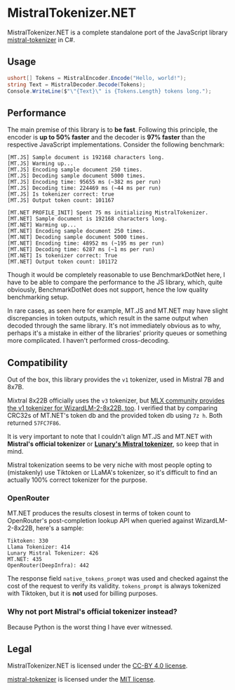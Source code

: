 # MistralTokenizer.NET
MistralTokenizer.NET is a complete standalone port of the JavaScript library [mistral-tokenizer](https://github.com/imoneoi/mistral-tokenizer) in C#.

## Usage
```cs
ushort[] Tokens = MistralEncoder.Encode("Hello, world!");
string Text = MistralDecoder.Decode(Tokens);
Console.WriteLine($"\"{Text}\" is {Tokens.Length} tokens long.");
```

## Performance
The main premise of this library is to **be fast**. Following this principle, the encoder is **up to 50% faster** and the decoder is **97% faster** than the respective JavaScript implementations. Consider the following benchmark:

```
[MT.JS] Sample document is 192168 characters long.
[MT.JS] Warming up...
[MT.JS] Encoding sample document 250 times.
[MT.JS] Decoding sample document 5000 times.
[MT.JS] Encoding time: 95655 ms (~382 ms per run)
[MT.JS] Decoding time: 224469 ms (~44 ms per run)
[MT.JS] Is tokenizer correct: true
[MT.JS] Output token count: 101167

[MT.NET PROFILE_INIT] Spent 75 ms initializing MistralTokenizer.
[MT.NET] Sample document is 192168 characters long.
[MT.NET] Warming up...
[MT.NET] Encoding sample document 250 times.
[MT.NET] Decoding sample document 5000 times.
[MT.NET] Encoding time: 48952 ms (~195 ms per run)
[MT.NET] Decoding time: 6287 ms (~1 ms per run)
[MT.NET] Is tokenizer correct: True
[MT.NET] Output token count: 101172
```

Though it would be completely reasonable to use BenchmarkDotNet here, I have to be able to compare the performance to the JS library, which, quite obviously, BenchmarkDotNet does not support, hence the low quality benchmarking setup.

In rare cases, as seen here for example, MT.JS and MT.NET may have slight discrepancies in token outputs, which result in the same output when decoded through the same library. It's not immediately obvious as to why, perhaps it's a mistake in either of the libraries' priority queues or something more complicated. I haven't performed cross-decoding.

<!-- TODO: BenchmarkDotNet various distributions for encoder and decoder alike -->

## Compatibility
Out of the box, this library provides the `v1` tokenizer, used in Mistral 7B and 8x7B.

Mixtral 8x22B officially uses the `v3` tokenizer, but [MLX community provides the v1 tokenizer for WizardLM-2-8x22B, too](https://huggingface.co/mlx-community/WizardLM-2-8x22B-4bit/blob/main/tokenizer.json). I verified that by comparing CRC32s of MT.NET's token db and the provided token db using `7z h`. Both returned `57FC7F86`.

It is very important to note that I couldn't align MT.JS and MT.NET with **Mistral's official tokenizer** or **[Lunary's Mistral tokenizer](https://lunary.ai/mistral-tokenizer)**, so keep that in mind.

Mistral tokenization seems to be very niche with most people opting to (mistakenly) use Tiktoken or LLaMA's tokenizer, so it's difficult to find an actually 100% correct tokenizer for the purpose.

### OpenRouter

MT.NET produces the results closest in terms of token count to OpenRouter's post-completion lookup API when queried against WizardLM-2-8x22B, here's a sample:
```
Tiktoken: 330
Llama Tokenizer: 414
Lunary Mistral Tokenizer: 426
MT.NET: 435
OpenRouter(DeepInfra): 442
```

The response field `native_tokens_prompt` was used and checked against the cost of the request to verify its validity. `tokens_prompt` is always tokenized with Tiktoken, but it is **not** used for billing purposes.

### Why not port Mistral's official tokenizer instead?
Because Python is the worst thing I have ever witnessed.

## Legal
MistralTokenizer.NET is licensed under the [CC-BY 4.0 license](https://github.com/Alluseri/MistralTokenizer.NET/blob/master/LICENSE).

[mistral-tokenizer](https://github.com/imoneoi/mistral-tokenizer) is licensed under the [MIT license](https://github.com/Alluseri/MistralTokenizer.NET/blob/master/mistral-tokenizer-js.LICENSE.md).